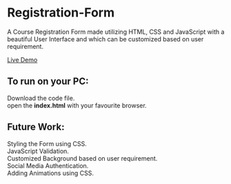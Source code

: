 # Registration-Form
A Course Registration Form made utilizing HTML, CSS and JavaScript with a beautiful User Interface and which can be customized based on user requirement.
<div><a href="https://rampentapati1111.github.io/Registration-Form/" target="_blank">Live Demo</a></div>

## To run on your PC:
Download the code file.
<br>
open the <strong>index.html</strong> with your favourite browser.
## Future Work:
Styling the Form using CSS.
<br>
JavaScript Validation.
<br>
Customized Background based on user requirement.
<br>
Social Media Authentication.
<br>
Adding Animations using CSS.
